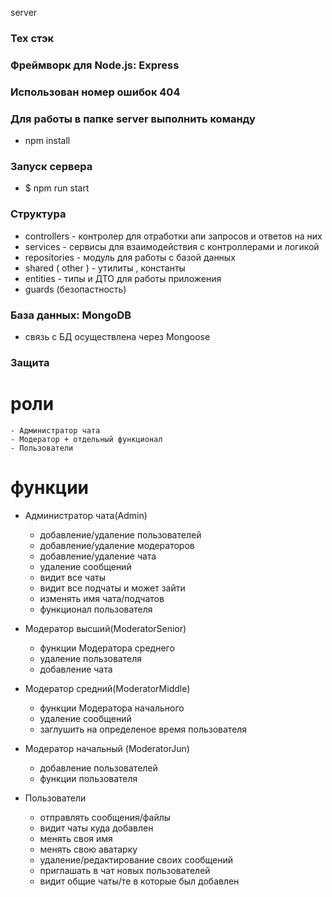 server
### Тех стэк
### Фреймворк для Node.js: Express
### Использован номер ошибок 404
### Для работы в папкe server выполнить команду
* npm install
### Запуск сервера
* $ npm run start
### Структура 
* controllers - контролер для отработки апи запросов и ответов на них
* services - сервисы для взаимодействия с контроллерами и логикой 
* repositories - модуль для работы с базой данных
* shared ( other ) - утилиты , константы 
* entities - типы и ДТО для работы приложения 
* guards (безопастность)

### База данных: MongoDB 
* связь с БД осуществлена через Mongoose

### Защита
# роли 
    - Администратор чата
    - Модератор + отдельный функционал
    - Пользователи 
# функции
* Администратор чата(Admin)
    - добавление/удаление пользователей 
    - добавление/удаление модераторов
    - добавление/удаление чата 
    - удаление сообщений
    - видит все чаты 
    - видит все подчаты и может зайти 
    - изменять имя чата/подчатов
    - функционал пользователя

* Модератор высший(ModeratorSenior)
    - функции Модератора среднего
    - удаление пользователя
    - добавление чата

* Модератор средний(ModeratorMiddle)
    - функции Модератора начального
    - удаление сообщений
    - заглушить на определеное время пользователя

* Модератор начальный (ModeratorJun)
    - добавление пользователей 
    - функции пользователя

* Пользователи 
    - отправлять сообщения/файлы
    - видит чаты куда добавлен 
    - менять своя имя 
    - менять свою аватарку
    - удаление/редактирование своих сообщений
    - приглашать в чат новых пользователей
    - видит общие чаты/те в которые был добавлен

    
